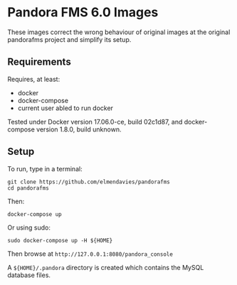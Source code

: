 # Pandora FMS 6.0 Images

These images correct the wrong behaviour of original images at the original pandorafms project and simplify its setup.

## Requirements

Requires, at least:
 - docker
 - docker-compose
 - current user abled to run docker

Tested under Docker version 17.06.0-ce, build 02c1d87, and docker-compose version 1.8.0, build unknown.

## Setup

To run, type in a terminal:
```
git clone https://github.com/elmendavies/pandorafms
cd pandorafms
```
Then:

```
docker-compose up 
```

Or using sudo:
```
sudo docker-compose up -H ${HOME}
```

Then browse at `http://127.0.0.1:8080/pandora_console`

A `${HOME}/.pandora` directory is created which contains the MySQL database files.


